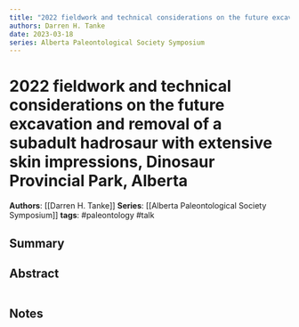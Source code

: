 ```yaml
---
title: "2022 fieldwork and technical considerations on the future excavation and removal of a subadult hadrosaur with extensive skin impressions, Dinosaur Provincial Park, Alberta"
authors: Darren H. Tanke
date: 2023-03-18
series: Alberta Paleontological Society Symposium
---
```


# 2022 fieldwork and technical considerations on the future excavation and removal of a subadult hadrosaur with extensive skin impressions, Dinosaur Provincial Park, Alberta

**Authors**: [[Darren H. Tanke]]
**Series**: [[Alberta Paleontological Society Symposium]]
**tags**: #paleontology #talk 

## Summary

## Abstract
```

```

## Notes
